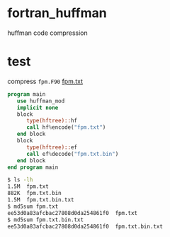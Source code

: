 # fortran_huffman
huffman code compression

# test
compress `fpm.F90` [fpm.txt](https://github.com/fortran-lang/fpm/releases/download/v0.10.1/fpm-0.10.1.F90)

```fortran
program main
   use huffman_mod
   implicit none
   block
      type(hftree)::hf
      call hf%encode("fpm.txt")
   end block
   block
      type(hftree)::ef
      call ef%decode("fpm.txt.bin")
   end block
end program main

```
``` sh
$ ls -lh
1.5M  fpm.txt
882K  fpm.txt.bin
1.5M  fpm.txt.bin.txt
$ md5sum fpm.txt
ee53d0a83afcbac27808d0da254861f0  fpm.txt
$ md5sum fpm.txt.bin.txt
ee53d0a83afcbac27808d0da254861f0  fpm.txt.bin.txt
```
